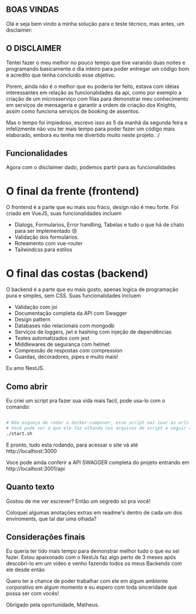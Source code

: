 ## BOAS VINDAS

Olá e seja bem vindo a minha solução para o teste técnico, mas antes, um disclaimer:

## O DISCLAIMER

Tentei fazer o meu melhor no pouco tempo que tive varando duas noites e programando basicamente o dia inteiro para poder entregar um código bom e acredito que tenha concluido esse objetivo.

Porem, ainda não é o melhor que eu poderia ter feito, estava com idéias interessantes em relação as funcionalidades da api, como por exemplo a criação de um microsserviço com filas para demonstrar meu conhecimento em serviços de mensageria e garantir a ordem de criação dos Knights, assim como funciona serviços de booking de assentos.

Mas o tempo foi impiedoso, escrevo isso as 5 da manhã da segunda feira e infelizmente não vou ter mais tempo para poder fazer um código mais elaborado, embora eu tenha me divertido muito neste projeto. :/

## Funcionalidades

Agora com o disclaimer dado, podemos partir para as funcionalidades

# O final da frente (frontend)

O frontend é a parte que eu mais sou fraco, design não é meu forte. Foi criado em VueJS, suas funcionalidades incluem

- Dialogs, Formularios, Error handling, Tabelas e tudo o que há de chato para ser implementado 😢
- Validação dos formulários.
- Roteamento com vue-router
- Tailwindcss para estilos

# O final das costas (backend)

O backend é a parte que eu mais gosto, apenas logica de programação pura e simples, sem CSS. Suas funcionalidades incluem

- Validação com joi
- Documentação completa da API com Swagger
- Design pattern
- Databases não relacionais com mongodb
- Serviços de loggers, jwt e hashing com injeção de dependências
- Testes automatizados com jest
- Middlewares de segurança com helmet
- Compressão de respostas com compression
- Guardas, decoradores, pipes e muito mais!

Eu amo NestJS.

## Como abrir

Eu criei um script pra fazer sua vida mais facil, pode usa-lo com o comando:

```bash

# Não esqueça de rodar o docker-composer, esse script vai zuar as urls se for rodado algumas vezes seguidas.
# Você pode ver o que ele faz olhando nos arquivos de script e seguir as instruções uma a uma se estiver tendo dificuldades 😉
./start.sh
```

E pronto, tudo esta rodando, para acessar o site vá até http://localhost:3000

Voce pode ainda conferir a API SWAGGER completa do projeto entrando em  http://localhost:3001/api

## Quanto texto

Gostou de me ver escrever? Então um segredo só pra você!

Coloquei algumas anotações extras em readme's dentro de cada um dos enviroments, que tal dar uma olhada?

## Considerações finais

Eu queria ter tido mais tempo para demonstrar melhor tudo o que eu sei fazer. Estou apaixonado com o NestJs faz algo perto de 3 meses após descobri-lo em um video e venho fazendo todos os meus Backends com ele desde então

Quero ter a chance de poder trabalhar com ele em algum ambiente corporativo em algum momento e eu espero com toda sinceridade que possa ser com vocês!

Obrigado pela oportunidade, Matheus.
